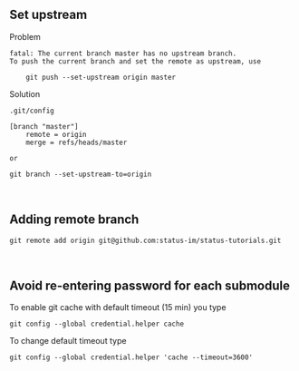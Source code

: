 ## Set upstream
Problem
```
fatal: The current branch master has no upstream branch.
To push the current branch and set the remote as upstream, use

    git push --set-upstream origin master
```

Solution
```
.git/config

[branch "master"]
    remote = origin
    merge = refs/heads/master

or

git branch --set-upstream-to=origin
```

<br/>


## Adding remote branch
```
git remote add origin git@github.com:status-im/status-tutorials.git
```

<br/>

## Avoid re-entering password for each submodule

To enable git cache with default timeout (15 min) you type
```
git config --global credential.helper cache
```
To change default timeout type
```
git config --global credential.helper 'cache --timeout=3600'
```

